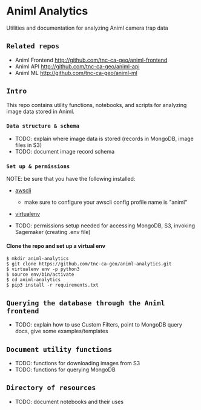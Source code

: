 # Animl Analytics
Utilities and documentation for analyzing Animl camera trap data

## `Related repos`
- Animl Frontend          http://github.com/tnc-ca-geo/animl-frontend
- Animl API               http://github.com/tnc-ca-geo/animl-api
- Animl ML                http://github.com/tnc-ca-geo/animl-ml

## `Intro`

This repo contains utility functions, notebooks, and scripts for analyzing image data stored in Animl.

### `Data structure & schema`
- TODO: explain where image data is stored (records in MongoDB, image files in S3)
- TODO: document image record schema

### `Set up & permissions`
NOTE: be sure that you have the following installed:
 - [awscli](https://docs.aws.amazon.com/cli/latest/userguide/getting-started-install.html)
    - make sure to configure your awscli config profile name is "animl"
 - [virtualenv](https://virtualenv.pypa.io/en/latest/)

- TODO: permissions setup needed for accessing MongoDB, S3, invoking Sagemaker (creating .env file)

#### Clone the repo and set up a virtual env

```
$ mkdir animl-analytics
$ git clone https://github.com/tnc-ca-geo/animl-analytics.git
$ virtualenv env -p python3
$ source env/bin/activate
$ cd animl-analytics
$ pip3 install -r requirements.txt
```

## `Querying the database through the Animl frontend`
- TODO: explain how to use Custom Filters, point to MongoDB query docs, give some examples/templates

## `Document utility functions`
- TODO: functions for downloading images from S3
- TODO: functions for querying MongoDB

## `Directory of resources`
- TODO: document notebooks and their uses